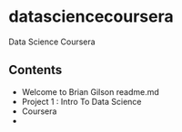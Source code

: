 datasciencecoursera
===================

Data Science Coursera

## Contents
* Welcome to Brian Gilson readme.md
* Project 1 : Intro To Data Science
* Coursera
*
